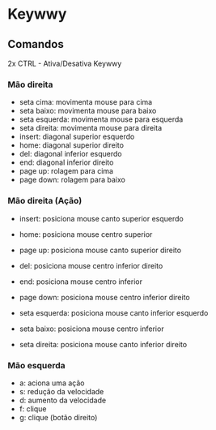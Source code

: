 # Keywwy

## Comandos

2x CTRL - Ativa/Desativa Keywwy

### Mão direita

- seta cima: movimenta mouse para cima
- seta baixo: movimenta mouse para baixo
- seta esquerda: movimenta mouse para esquerda
- seta direita: movimenta mouse para direita
- insert: diagonal superior esquerdo
- home: diagonal superior direito
- del: diagonal inferior esquerdo
- end: diagonal inferior direito
- page up: rolagem para cima
- page down: rolagem para baixo

### Mão direita (Ação)

- insert: posiciona mouse canto superior esquerdo
- home: posiciona mouse centro superior
- page up: posiciona mouse canto superior direito

- del: posiciona mouse centro inferior direito
- end: posiciona mouse centro inferior
- page down: posiciona mouse centro inferior direito

- seta esquerda: posiciona mouse canto inferior esquerdo
- seta baixo: posiciona mouse centro inferior
- seta direita: posiciona mouse canto inferior direito

### Mão esquerda

- a: aciona uma ação
- s: redução da velocidade
- d: aumento da velocidade
- f: clique
- g: clique (botão direito)


